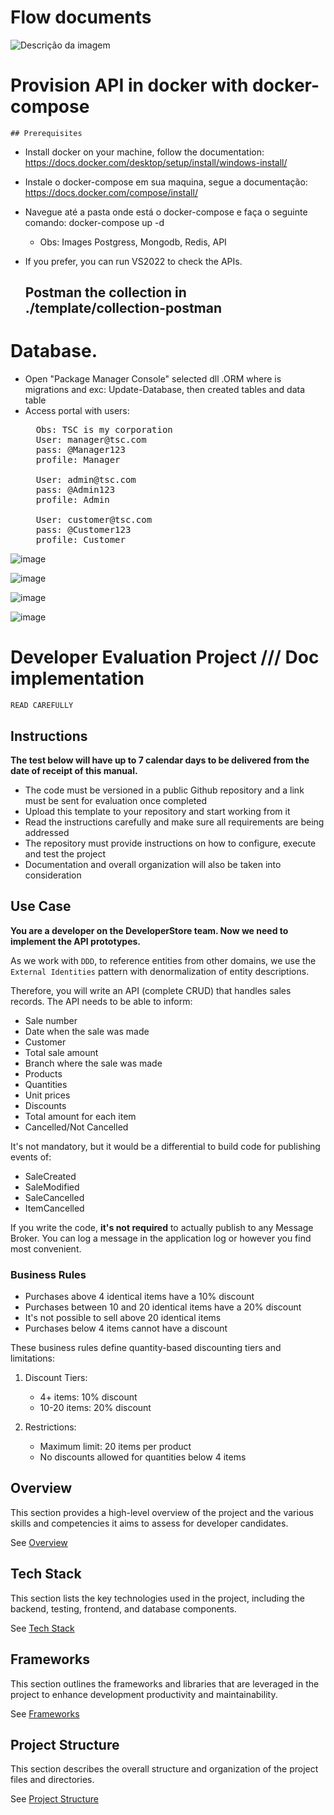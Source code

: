 # Flow documents

![Descrição da imagem](assets/fluxo.png)

# Provision API in docker with docker-compose

 	## Prerequisites
 * Install docker on your machine, follow the documentation: https://docs.docker.com/desktop/setup/install/windows-install/
 * Instale o docker-compose em sua maquina, segue a documentação: https://docs.docker.com/compose/install/
 
 * Navegue até a pasta onde está o docker-compose e faça o seguinte comando: docker-compose up -d
	* Obs: Images Postgress, Mongodb, Redis, API

 * If you prefer, you can run VS2022 to check the APIs.
 
	## Postman the collection in ./template/collection-postman
  
# Database.

  * Open "Package Manager Console" selected dll .ORM where is migrations and exc: Update-Database, then created tables and data table
  * Access portal with users:  
    <pre>
      Obs: TSC is my corporation
      User: manager@tsc.com
      pass: @Manager123
      profile: Manager

      User: admin@tsc.com
      pass: @Admin123
      profile: Admin

      User: customer@tsc.com
      pass: @Customer123
      profile: Customer   
    </pre>
   
![image](https://github.com/user-attachments/assets/ae31345f-d5f3-45a2-a88b-86b222118aa8)

![image](https://github.com/user-attachments/assets/9b123c43-3633-4250-a4b3-15cfd9f10d20)

![image](https://github.com/user-attachments/assets/ca8e89af-07a6-4f5d-9fe4-bf212fa2ed5f)

![image](https://github.com/user-attachments/assets/11d15dc1-e25d-4338-957f-0954352a5994)


  	
	
# Developer Evaluation Project /// Doc implementation

`READ CAREFULLY`

## Instructions
**The test below will have up to 7 calendar days to be delivered from the date of receipt of this manual.**

- The code must be versioned in a public Github repository and a link must be sent for evaluation once completed
- Upload this template to your repository and start working from it
- Read the instructions carefully and make sure all requirements are being addressed
- The repository must provide instructions on how to configure, execute and test the project
- Documentation and overall organization will also be taken into consideration

## Use Case
**You are a developer on the DeveloperStore team. Now we need to implement the API prototypes.**

As we work with `DDD`, to reference entities from other domains, we use the `External Identities` pattern with denormalization of entity descriptions.

Therefore, you will write an API (complete CRUD) that handles sales records. The API needs to be able to inform:

* Sale number
* Date when the sale was made
* Customer
* Total sale amount
* Branch where the sale was made
* Products
* Quantities
* Unit prices
* Discounts
* Total amount for each item
* Cancelled/Not Cancelled

It's not mandatory, but it would be a differential to build code for publishing events of:
* SaleCreated
* SaleModified
* SaleCancelled
* ItemCancelled

If you write the code, **it's not required** to actually publish to any Message Broker. You can log a message in the application log or however you find most convenient.

### Business Rules

* Purchases above 4 identical items have a 10% discount
* Purchases between 10 and 20 identical items have a 20% discount
* It's not possible to sell above 20 identical items
* Purchases below 4 items cannot have a discount

These business rules define quantity-based discounting tiers and limitations:

1. Discount Tiers:
   - 4+ items: 10% discount
   - 10-20 items: 20% discount

2. Restrictions:
   - Maximum limit: 20 items per product
   - No discounts allowed for quantities below 4 items

## Overview
This section provides a high-level overview of the project and the various skills and competencies it aims to assess for developer candidates. 

See [Overview](/.doc/overview.md)

## Tech Stack
This section lists the key technologies used in the project, including the backend, testing, frontend, and database components. 

See [Tech Stack](/.doc/tech-stack.md)

## Frameworks
This section outlines the frameworks and libraries that are leveraged in the project to enhance development productivity and maintainability. 

See [Frameworks](/.doc/frameworks.md)

<!-- 
## API Structure
This section includes links to the detailed documentation for the different API resources:
- [API General](./docs/general-api.md)
- [Products API](/.doc/products-api.md)
- [Carts API](/.doc/carts-api.md)
- [Users API](/.doc/users-api.md)
- [Auth API](/.doc/auth-api.md)
-->

## Project Structure
This section describes the overall structure and organization of the project files and directories. 

See [Project Structure](/.doc/project-structure.md)
